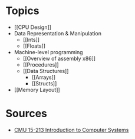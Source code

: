 # Topics
- [[CPU Design]]
- Data Representation & Manipulation
	- [[Ints]]
	- [[Floats]]
- Machine-level programming
	- [[Overview of assembly x86]]
	- [[Procedures]]
	- [[Data Structures]]
		- [[Arrays]]
		- [[Structs]]
- [[Memory Layout]]

# Sources
- [CMU 15-213 Introduction to Computer Systems](https://scs.hosted.panopto.com/Panopto/Pages/Sessions/List.aspx#folderID=%22b96d90ae-9871-4fae-91e2-b1627b43e25e%22)
